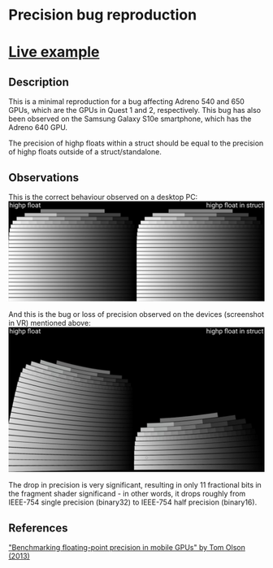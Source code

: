 # Precision bug reproduction

# [Live example](https://github.io/jure/precision-bug-repro)

## Description

This is a minimal reproduction for a bug affecting Adreno 540 and 650 GPUs, which are the GPUs in Quest 1 and 2, respectively. This bug has also been observed on the Samsung Galaxy S10e smartphone, which has the Adreno 640 GPU.

The precision of highp floats within a struct should be equal to the precision of highp floats outside of a struct/standalone.

## Observations

This is the correct behaviour observed on a desktop PC:
![Annotated precision benchmark - desktop](precision-desktop-annotated.png)

And this is the bug or loss of precision observed on the devices (screenshot in VR) mentioned above:
![Annotated precision benchmark - Quest 1](precision-quest1-annotated.png)

The drop in precision is very significant, resulting in only 11 fractional bits in the fragment shader significand - in other words, it drops roughly from IEEE-754 single precision (binary32) to IEEE-754 half precision (binary16).

## References

["Benchmarking floating-point precision in mobile GPUs" by Tom Olson (2013)](https://community.arm.com/developer/tools-software/graphics/b/blog/posts/benchmarking-floating-point-precision-in-mobile-gpus)
